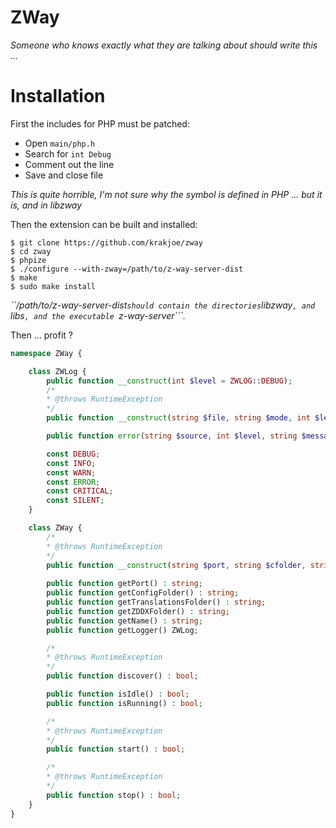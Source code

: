 ZWay
====
*Someone who knows exactly what they are talking about should write this ...*

Installation
===========

First the includes for PHP must be patched:

  - Open ```main/php.h```
  - Search for ```int Debug```
  - Comment out the line
  - Save and close file

*This is quite horrible, I'm not sure why the symbol is defined in PHP ... but it is, and in libzway*

Then the extension can be built and installed:

    $ git clone https://github.com/krakjoe/zway
    $ cd zway
    $ phpize
    $ ./configure --with-zway=/path/to/z-way-server-dist
    $ make
    $ sudo make install

*``/path/to/z-way-server-dist``` should contain the directories ```libzway```, and ```libs```, and the executable ```z-way-server```.*

Then ... profit ?

```php
namespace ZWay {

	class ZWLog {
		public function __construct(int $level = ZWLOG::DEBUG);
		/*
		* @throws RuntimeException
		*/
		public function __construct(string $file, string $mode, int $level = ZWLOG::DEBUG);

		public function error(string $source, int $level, string $message, int $errno = 0);

		const DEBUG;
		const INFO;
		const WARN;
		const ERROR;
		const CRITICAL;
		const SILENT;
	}

	class ZWay {
		/*
		* @throws RuntimeException
		*/
		public function __construct(string $port, string $cfolder, string $tfolder, string $zfolder, string $name, ZWLog $logger);
		
		public function getPort() : string;
		public function getConfigFolder() : string;
		public function getTranslationsFolder() : string;
		public function getZDDXFolder() : string;
		public function getName() : string;
		public function getLogger() ZWLog;

		/*
		* @throws RuntimeException
		*/
		public function discover() : bool;

		public function isIdle() : bool;
		public function isRunning() : bool;

		/*
		* @throws RuntimeException
		*/
		public function start() : bool;

		/*
		* @throws RuntimeException
		*/
		public function stop() : bool;
	}
}
```

